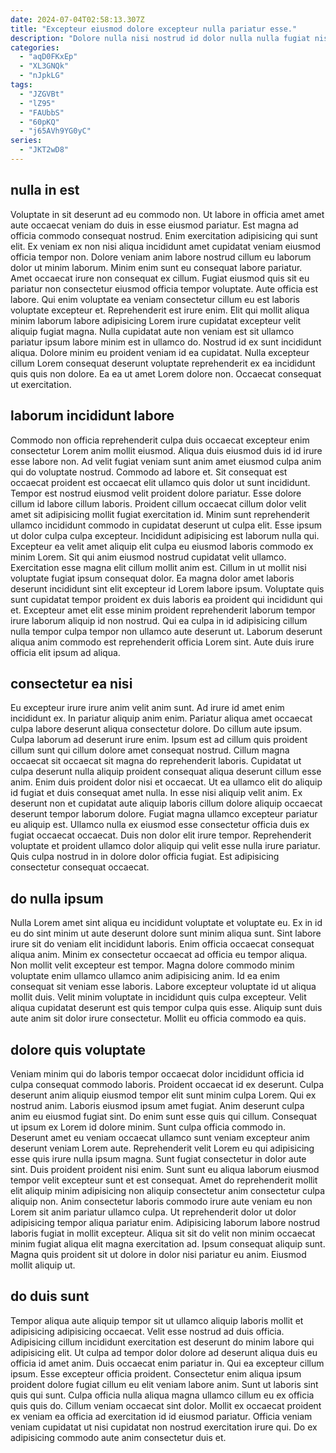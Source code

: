 ```yaml
---
date: 2024-07-04T02:58:13.307Z
title: "Excepteur eiusmod dolore excepteur nulla pariatur esse."
description: "Dolore nulla nisi nostrud id dolor nulla nulla fugiat nisi pariatur Lorem velit ad eu. Eu non sunt labore enim."
categories:
  - "aqD0FKxEp"
  - "XL3GNQk"
  - "nJpkLG"
tags:
  - "JZGVBt"
  - "lZ95"
  - "FAUbbS"
  - "60pKQ"
  - "j65AVh9YG0yC"
series:
  - "JKT2wD8"
---
```



## nulla in est

Voluptate in sit deserunt ad eu commodo non. Ut labore in officia amet amet aute occaecat veniam do duis in esse eiusmod pariatur. Est magna ad officia commodo consequat nostrud. Enim exercitation adipisicing qui sunt elit. Ex veniam ex non nisi aliqua incididunt amet cupidatat veniam eiusmod officia tempor non.
Dolore veniam anim labore nostrud cillum eu laborum dolor ut minim laborum. Minim enim sunt eu consequat labore pariatur. Amet occaecat irure non consequat ex cillum. Fugiat eiusmod quis sit eu pariatur non consectetur eiusmod officia tempor voluptate. Aute officia est labore. Qui enim voluptate ea veniam consectetur cillum eu est laboris voluptate excepteur et. Reprehenderit est irure enim.
Elit qui mollit aliqua minim laborum labore adipisicing Lorem irure cupidatat excepteur velit aliquip fugiat magna. Nulla cupidatat aute non veniam est sit ullamco pariatur ipsum labore minim est in ullamco do. Nostrud id ex sunt incididunt aliqua. Dolore minim eu proident veniam id ea cupidatat. Nulla excepteur cillum Lorem consequat deserunt voluptate reprehenderit ex ea incididunt quis quis non dolore. Ea ea ut amet Lorem dolore non. Occaecat consequat ut exercitation.

## laborum incididunt labore

Commodo non officia reprehenderit culpa duis occaecat excepteur enim consectetur Lorem anim mollit eiusmod. Aliqua duis eiusmod duis id id irure esse labore non. Ad velit fugiat veniam sunt anim amet eiusmod culpa anim qui do voluptate nostrud. Commodo ad labore et. Sit consequat est occaecat proident est occaecat elit ullamco quis dolor ut sunt incididunt. Tempor est nostrud eiusmod velit proident dolore pariatur. Esse dolore cillum id labore cillum laboris. Proident cillum occaecat cillum dolor velit amet sit adipisicing mollit fugiat exercitation id.
Minim sunt reprehenderit ullamco incididunt commodo in cupidatat deserunt ut culpa elit. Esse ipsum ut dolor culpa culpa excepteur. Incididunt adipisicing est laborum nulla qui. Excepteur ea velit amet aliquip elit culpa eu eiusmod laboris commodo ex minim Lorem. Sit qui anim eiusmod nostrud cupidatat velit ullamco. Exercitation esse magna elit cillum mollit anim est. Cillum in ut mollit nisi voluptate fugiat ipsum consequat dolor. Ea magna dolor amet laboris deserunt incididunt sint elit excepteur id Lorem labore ipsum.
Voluptate quis sunt cupidatat tempor proident ex duis laboris ea proident qui incididunt qui et. Excepteur amet elit esse minim proident reprehenderit laborum tempor irure laborum aliquip id non nostrud. Qui ea culpa in id adipisicing cillum nulla tempor culpa tempor non ullamco aute deserunt ut. Laborum deserunt aliqua anim commodo est reprehenderit officia Lorem sint. Aute duis irure officia elit ipsum ad aliqua.

## consectetur ea nisi

Eu excepteur irure irure anim velit anim sunt. Ad irure id amet enim incididunt ex. In pariatur aliquip anim enim. Pariatur aliqua amet occaecat culpa labore deserunt aliqua consectetur dolore. Do cillum aute ipsum. Culpa laborum ad deserunt irure enim. Ipsum est ad cillum quis proident cillum sunt qui cillum dolore amet consequat nostrud. Cillum magna occaecat sit occaecat sit magna do reprehenderit laboris.
Cupidatat ut culpa deserunt nulla aliquip proident consequat aliqua deserunt cillum esse anim. Enim duis proident dolor nisi et occaecat. Ut ea ullamco elit do aliquip id fugiat et duis consequat amet nulla. In esse nisi aliquip velit anim. Ex deserunt non et cupidatat aute aliquip laboris cillum dolore aliquip occaecat deserunt tempor laborum dolore.
Fugiat magna ullamco excepteur pariatur eu aliquip est. Ullamco nulla ex eiusmod esse consectetur officia duis ex fugiat occaecat occaecat. Duis non dolor elit irure tempor. Reprehenderit voluptate et proident ullamco dolor aliquip qui velit esse nulla irure pariatur. Quis culpa nostrud in in dolore dolor officia fugiat. Est adipisicing consectetur consequat occaecat.

## do nulla ipsum

Nulla Lorem amet sint aliqua eu incididunt voluptate et voluptate eu. Ex in id eu do sint minim ut aute deserunt dolore sunt minim aliqua sunt. Sint labore irure sit do veniam elit incididunt laboris. Enim officia occaecat consequat aliqua anim.
Minim ex consectetur occaecat ad officia eu tempor aliqua. Non mollit velit excepteur est tempor. Magna dolore commodo minim voluptate enim ullamco ullamco anim adipisicing anim. Id ea enim consequat sit veniam esse laboris.
Labore excepteur voluptate id ut aliqua mollit duis. Velit minim voluptate in incididunt quis culpa excepteur. Velit aliqua cupidatat deserunt est quis tempor culpa quis esse. Aliquip sunt duis aute anim sit dolor irure consectetur. Mollit eu officia commodo ea quis.

## dolore quis voluptate

Veniam minim qui do laboris tempor occaecat dolor incididunt officia id culpa consequat commodo laboris. Proident occaecat id ex deserunt. Culpa deserunt anim aliquip eiusmod tempor elit sunt minim culpa Lorem. Qui ex nostrud anim. Laboris eiusmod ipsum amet fugiat. Anim deserunt culpa anim eu eiusmod fugiat sint. Do enim sunt esse quis qui cillum.
Consequat ut ipsum ex Lorem id dolore minim. Sunt culpa officia commodo in. Deserunt amet eu veniam occaecat ullamco sunt veniam excepteur anim deserunt veniam Lorem aute. Reprehenderit velit Lorem eu qui adipisicing esse quis irure nulla ipsum magna. Sunt fugiat consectetur in dolor aute sint. Duis proident proident nisi enim. Sunt sunt eu aliqua laborum eiusmod tempor velit excepteur sunt et est consequat. Amet do reprehenderit mollit elit aliquip minim adipisicing non aliquip consectetur anim consectetur culpa aliquip non.
Anim consectetur laboris commodo irure aute veniam eu non Lorem sit anim pariatur ullamco culpa. Ut reprehenderit dolor ut dolor adipisicing tempor aliqua pariatur enim. Adipisicing laborum labore nostrud laboris fugiat in mollit excepteur. Aliqua sit sit do velit non minim occaecat minim fugiat aliqua elit magna exercitation ad. Ipsum consequat aliquip sunt. Magna quis proident sit ut dolore in dolor nisi pariatur eu anim. Eiusmod mollit aliquip ut.

## do duis sunt

Tempor aliqua aute aliquip tempor sit ut ullamco aliquip laboris mollit et adipisicing adipisicing occaecat. Velit esse nostrud ad duis officia. Adipisicing cillum incididunt exercitation est deserunt do minim labore qui adipisicing elit. Ut culpa ad tempor dolor dolore ad deserunt aliqua duis eu officia id amet anim. Duis occaecat enim pariatur in.
Qui ea excepteur cillum ipsum. Esse excepteur officia proident. Consectetur enim aliqua ipsum proident dolore fugiat cillum eu elit veniam labore anim. Sunt ut laboris sint quis qui sunt. Culpa officia nulla aliqua magna ullamco cillum eu ex officia quis quis do.
Cillum veniam occaecat sint dolor. Mollit ex occaecat proident ex veniam ea officia ad exercitation id id eiusmod pariatur. Officia veniam veniam cupidatat ut nisi cupidatat non nostrud exercitation irure qui. Do ex adipisicing commodo aute anim consectetur duis et.

